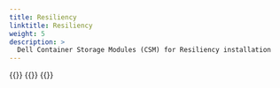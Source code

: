 ```yaml
---
title: Resiliency
linktitle: Resiliency 
weight: 5
description: >
  Dell Container Storage Modules (CSM) for Resiliency installation
--- 
```


{{<include file="content/v2/getting-started/installation/helm/modules/resiliency/installation.md" hideIds="2,3,4,5">}}
{{<include file="content/v2/getting-started/installation/helm/modules/resiliency/powerflex.md">}}
{{<include file="content/v2/getting-started/installation/helm/modules/resiliency/dynamicparameters.md">}}
